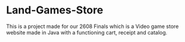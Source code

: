# Land-Games-Store
This is a project made for our 2608 Finals which is a Video game store website made in Java with a functioning cart, receipt and catalog.
